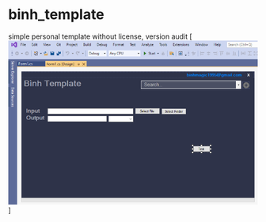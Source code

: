 # binh_template
simple personal template without license, version audit
[![IMAGE ALT TEXT HERE](https://github.com/binh12A3/HinhAnhDemo/blob/main/binh_template.png)]
